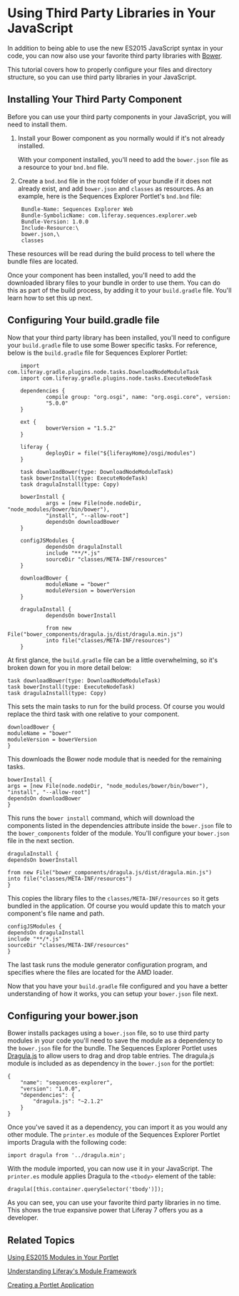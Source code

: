 # Using Third Party Libraries in Your JavaScript [](id=using-third-party-libraries-in-your-javascript)

In addition to being able to use the new ES2015 JavaScript syntax in your code, 
you can now also use your favorite third party libraries with [Bower](http://bower.io/). 

This tutorial covers how to properly configure your files and directory 
structure, so you can use third party libraries in your JavaScript.

## Installing Your Third Party Component [](id=installing-your-third-party-component)

Before you can use your third party components in your JavaScript, you will need
to install them. 

1. Install your Bower component as you normally would if it's not already 
   installed. 

    With your component installed, you'll need to add the `bower.json` file as a
    resource to your `bnd.bnd` file.

2. Create a `bnd.bnd` file in the root folder of your bundle if it does not 
   already exist, and add `bower.json` and `classes` as resources. As an
   example, here is the Sequences Explorer Portlet's `bnd.bnd` file:

        Bundle-Name: Sequences Explorer Web
        Bundle-SymbolicName: com.liferay.sequences.explorer.web
        Bundle-Version: 1.0.0
        Include-Resource:\
	    bower.json,\
	    classes

These resources will be read during the build process to tell where the bundle 
files are located.    
	    
Once your component has been installed, you'll need to add the downloaded 
library files to your bundle in order to use them. You can do this as part of 
the build process, by adding it to your `build.gradle` file. You'll learn how to 
set this up next.

## Configuring Your build.gradle file [](id=configuring-your-build-gradle-file)

Now that your third party library has been installed, you'll need to configure
your `build.gradle` file to use some Bower specific tasks. For reference, below 
is the `build.gradle` file for Sequences Explorer Portlet:

        import com.liferay.gradle.plugins.node.tasks.DownloadNodeModuleTask
        import com.liferay.gradle.plugins.node.tasks.ExecuteNodeTask
        
        dependencies {
                compile group: "org.osgi", name: "org.osgi.core", version: 
                "5.0.0"
        }
        
        ext {
                bowerVersion = "1.5.2"
        }
        
        liferay {
                deployDir = file("${liferayHome}/osgi/modules")
        }
        
        task downloadBower(type: DownloadNodeModuleTask)
        task bowerInstall(type: ExecuteNodeTask)
        task dragulaInstall(type: Copy)
        
        bowerInstall {
                args = [new File(node.nodeDir, "node_modules/bower/bin/bower"), 
                "install", "--allow-root"]
                dependsOn downloadBower
        }
        
        configJSModules {
                dependsOn dragulaInstall
                include "**/*.js"
                sourceDir "classes/META-INF/resources"
        }
        
        downloadBower {
                moduleName = "bower"
                moduleVersion = bowerVersion
        }
        
        dragulaInstall {
                dependsOn bowerInstall
        
                from new File("bower_components/dragula.js/dist/dragula.min.js")
                into file("classes/META-INF/resources")
        }

At first glance, the `build.gradle` file can be a little overwhelming, so it's
broken down for you in more detail below:
        
    task downloadBower(type: DownloadNodeModuleTask)
    task bowerInstall(type: ExecuteNodeTask)
    task dragulaInstall(type: Copy)
    
This sets the main tasks to run for the build process. Of course you would
replace the third task with one relative to your component.

    downloadBower {
	moduleName = "bower"
	moduleVersion = bowerVersion
    }

This downloads the Bower node module that is needed for the remaining tasks.

    bowerInstall {
	args = [new File(node.nodeDir, "node_modules/bower/bin/bower"), 
	"install", "--allow-root"]
	dependsOn downloadBower
    }
    
This runs the `bower install` command, which will download the components listed 
in the dependencies attribute inside the `bower.json` file to the 
`bower_components` folder of the module. You'll configure your `bower.json` file
in the next section.

    dragulaInstall {
	dependsOn bowerInstall

	from new File("bower_components/dragula.js/dist/dragula.min.js")
	into file("classes/META-INF/resources")
    }

This copies the library files to the `classes/META-INF/resources` so it gets 
bundled in the application. Of course you would update this to match your
component's file name and path.

    configJSModules {
	dependsOn dragulaInstall
	include "**/*.js"
	sourceDir "classes/META-INF/resources"
    }

The last task runs the module generator configuration program, and specifies 
where the files are located for the AMD loader.

Now that you have your `build.gradle` file configured and you have a better
understanding of how it works, you can setup your `bower.json` file next.

## Configuring your bower.json [](id=configuring-your-bower-json)

Bower installs packages using a `bower.json` file, so to use third party modules 
in your code you'll need to save the module as a dependency to the `bower.json` 
file for the bundle. The Sequences Explorer Portlet uses [Dragula.js](http://bevacqua.github.io/dragula/) 
to allow users to drag and drop table entries. The dragula.js module is included 
as as dependency in the `bower.json` for the portlet:

    {
        "name": "sequences-explorer",
        "version": "1.0.0",
        "dependencies": {
            "dragula.js": "~2.1.2"
        }
    }

Once you've saved it as a dependency, you can import it as you would any other 
module. The `printer.es` module of the Sequences Explorer Portlet imports 
Dragula with the following code:

    import dragula from '../dragula.min';
    
With the module imported, you can now use it in your JavaScript. The 
`printer.es` module applies Dragula to the `<tbody>` element of the table:

    dragula([this.container.querySelector('tbody')]);

As you can see, you can use your favorite third party libraries in no time. This
shows the true expansive power that Liferay 7 offers you as a developer.

## Related Topics [](id=related-topics)

[Using ES2015 Modules in Your Portlet](/develop/tutorials/-/knowledge_base/7-0/using-es2015-modules-in-your-portlet)

[Understanding Liferay's Module Framework](/develop/tutorials/-/knowledge_base/7-0/understanding-liferays-module-framework)

[Creating a Portlet Application](/develop/tutorials/-/knowledge_base/7-0/creating-a-portlet-application)
